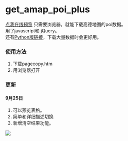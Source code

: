# get_amap_poi_plus
<a href="http://101.35.252.145/demo/amappoi/">点我在线预览</a>
只需要浏览器，就能下载高德地图的poi数据。<br>
用了javascript和 jQuery。<br>
还有<a href="https://github.com/rtyfghvbnlndl/get_amap_POI_data">Python版链接</a>，下载大量数据时会更好用。

### 使用方法 
1. 下载pagecopy.htm
2. 用浏览器打开
### 更新
#### 9月25日
1. 可以预览表格。
2. 简单和详细描述切换
3. 新增清空结果功能。
<p>
<img src="https://github.com/rtyfghvbnlndl/get_amap_poi_plus/blob/main/%E6%9C%AA%E6%A0%87%E9%A2%98-1.png" style="max-width:15%"></img>
</p>
